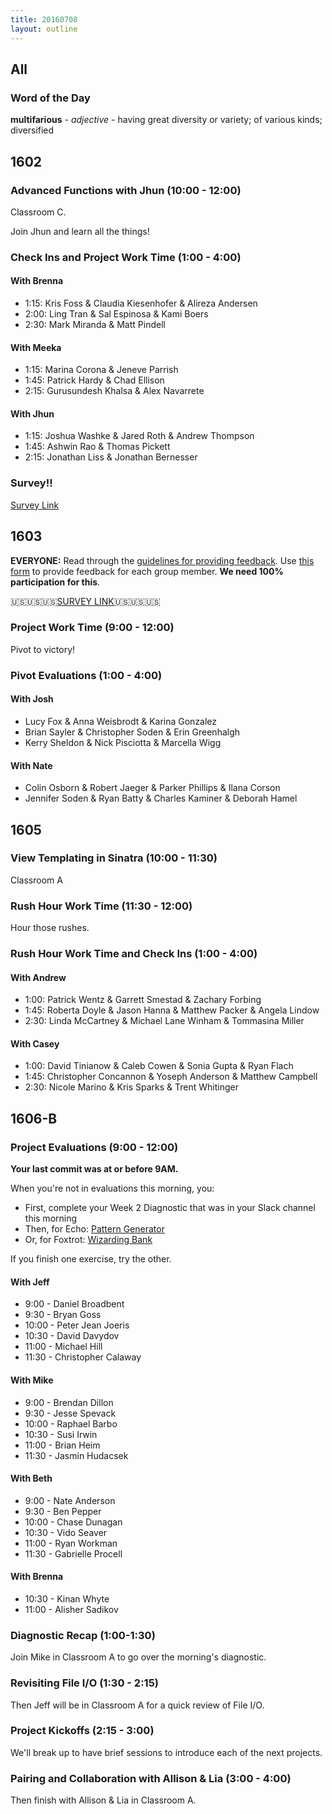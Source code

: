 ```yaml
---
title: 20160708
layout: outline
---
```


## All

### Word of the Day

**multifarious** - _adjective_ - having great diversity or variety; of various
kinds; diversified


## 1602

### Advanced Functions with Jhun (10:00 - 12:00)

Classroom C.

Join Jhun and learn all the things!

### Check Ins and Project Work Time (1:00 - 4:00)

#### With Brenna

- 1:15: Kris Foss & Claudia Kiesenhofer & Alireza Andersen
- 2:00: Ling Tran & Sal Espinosa & Kami Boers
- 2:30: Mark Miranda & Matt Pindell

#### With Meeka

- 1:15: Marina Corona & Jeneve Parrish
- 1:45: Patrick Hardy & Chad Ellison
- 2:15: Gurusundesh Khalsa & Alex Navarrete

#### With Jhun

- 1:15: Joshua Washke & Jared Roth & Andrew Thompson
- 1:45: Ashwin Rao & Thomas Pickett
- 2:15: Jonathan Liss & Jonathan Bernesser

### Survey!!

[Survey Link](http://goo.gl/forms/ApHCIplWM3V0Knd03)

## 1603

**EVERYONE:** Read through the [guidelines for providing feedback](https://github.com/turingschool/lesson_plans/blob/master/ruby_03-professional_rails_applications/the-pivot-week-2-retro.md). Use [this form](https://docs.google.com/forms/d/17Xco7tVNZTSXfSb-LlT5DC_S_8SQfm0fdElVioZkcS8/viewform) to provide feedback for each group member. **We need 100% participation for this**.

🇺🇸🇺🇸🇺🇸[SURVEY LINK](http://goo.gl/forms/E3UISNXGaxiccPCI2)🇺🇸🇺🇸🇺🇸

### Project Work Time (9:00 - 12:00)

Pivot to victory!

### Pivot Evaluations (1:00 - 4:00)

#### With Josh

- Lucy Fox & Anna Weisbrodt & Karina Gonzalez
- Brian Sayler & Christopher Soden & Erin Greenhalgh
- Kerry Sheldon & Nick Pisciotta & Marcella Wigg

#### With Nate

- Colin Osborn & Robert Jaeger & Parker Phillips & Ilana Corson
- Jennifer Soden & Ryan Batty & Charles Kaminer & Deborah Hamel


## 1605

### View Templating in Sinatra (10:00 - 11:30)

Classroom A

### Rush Hour Work Time (11:30 - 12:00)

Hour those rushes.

### Rush Hour Work Time and Check Ins (1:00 - 4:00)

#### With Andrew

* 1:00: Patrick Wentz & Garrett Smestad & Zachary Forbing
* 1:45: Roberta Doyle & Jason Hanna & Matthew Packer & Angela Lindow
* 2:30: Linda McCartney & Michael Lane Winham & Tommasina Miller


#### With Casey

* 1:00: David Tinianow & Caleb Cowen & Sonia Gupta & Ryan Flach
* 1:45: Christopher Concannon & Yoseph Anderson & Matthew Campbell
* 2:30: Nicole Marino & Kris Sparks & Trent Whitinger


## 1606-B

### Project Evaluations (9:00 - 12:00)

**Your last commit was at or before 9AM.**

When you're not in evaluations this morning, you:

* First, complete your Week 2 Diagnostic that was in your Slack channel this morning
* Then, for Echo: [Pattern Generator](https://github.com/turingschool/challenges/blob/master/pattern_generator.markdown)
* Or, for Foxtrot: [Wizarding Bank](https://github.com/turingschool/challenges/blob/master/wizarding_bank.markdown)

If you finish one exercise, try the other.

#### With Jeff

* 9:00 - Daniel Broadbent
* 9:30 - Bryan Goss
* 10:00 - Peter Jean Joeris
* 10:30 - David Davydov
* 11:00 - Michael Hill
* 11:30 - Christopher Calaway

#### With Mike

* 9:00 - Brendan Dillon
* 9:30 - Jesse Spevack
* 10:00 - Raphael Barbo
* 10:30 - Susi Irwin
* 11:00 - Brian Heim
* 11:30 - Jasmin Hudacsek

#### With Beth

* 9:00 - Nate Anderson
* 9:30 - Ben Pepper
* 10:00 - Chase Dunagan
* 10:30 - Vido Seaver
* 11:00 - Ryan Workman
* 11:30 - Gabrielle Procell

#### With Brenna

* 10:30 - Kinan Whyte
* 11:00 - Alisher Sadikov

### Diagnostic Recap (1:00-1:30)

Join Mike in Classroom A to go over the morning's diagnostic.

### Revisiting File I/O (1:30 - 2:15)

Then Jeff will be in Classroom A for a quick review of File I/O.

### Project Kickoffs (2:15 - 3:00)

We'll break up to have brief sessions to introduce each of the next projects.

### Pairing and Collaboration with Allison & Lia (3:00 - 4:00)

Then finish with Allison & Lia in Classroom A.
